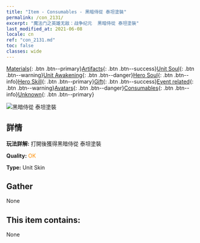 ```yaml
---
title: "Item - Consumables - 黑暗侍從 泰坦塗裝"
permalink: /con_2131/
excerpt: "魔法门之英雄无敌：战争纪元  黑暗侍從 泰坦塗裝"
last_modified_at: 2021-06-08
locale: cn
ref: "con_2131.md"
toc: false
classes: wide
---
```

 [Materials](/ItemsCN/){: .btn .btn--primary}[Artifacts](/ItemsCN/Artifacts/){: .btn .btn--success}[Unit Soul](/ItemsCN/UnitSoul/){: .btn .btn--warning}[Unit Awakening](/ItemsCN/UnitAwakening/){: .btn .btn--danger}[Hero Soul](/ItemsCN/HeroSoul/){: .btn .btn--info}[Hero Skill](/ItemsCN/HeroSkill/){: .btn .btn--primary}[Gift](/ItemsCN/Gift/){: .btn .btn--success}[Event related](/ItemsCN/Events/){: .btn .btn--warning}[Avatars](/ItemsCN/Avatars/){: .btn .btn--danger}[Consumables](/ItemsCN/Consumables/){: .btn .btn--info}[Unknown](/ItemsCN/Unknown/){: .btn .btn--primary}

 ![黑暗侍從 泰坦塗裝](/images/u/ti_taitanpifu.jpg)

## 詳情
 **玩法詳解:** 打開後獲得黑暗侍從 泰坦塗裝

 **Quality:** <span style="color: #FF8C00">OK</span>

 **Type:** Unit Skin

## Gather

  None

## This item contains:

  None

